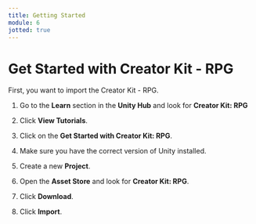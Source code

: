 ```yaml
---
title: Getting Started
module: 6
jotted: true
---
```


# Get Started with Creator Kit - RPG

First, you want to import the Creator Kit - RPG.  

1. Go to the **Learn** section in the **Unity Hub** and look for **Creator Kit: RPG**

2. Click **View Tutorials**.

3. Click on the **Get Started with Creator Kit: RPG**.

4. Make sure you have the correct version of Unity installed.

5. Create a new **Project**.

6. Open the **Asset Store** and look for **Creator Kit: RPG**.

7. Click **Download**.

8. Click **Import**.
